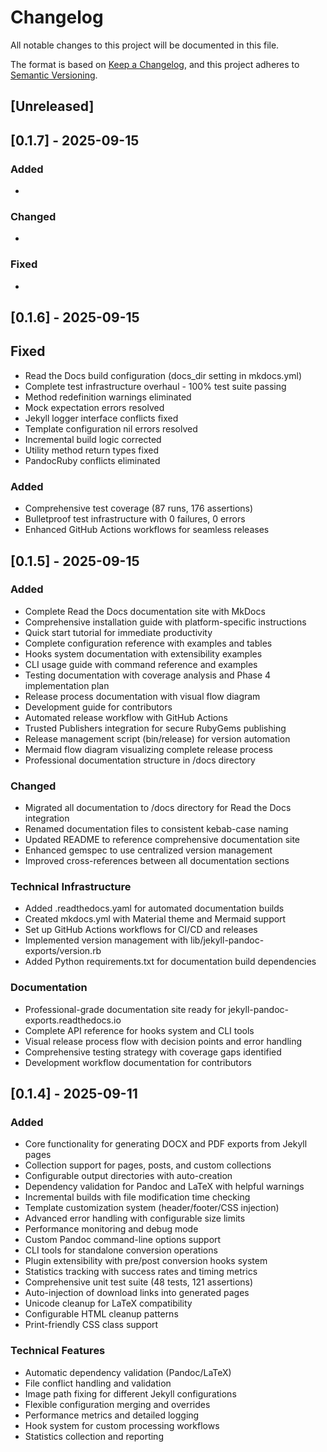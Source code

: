 # Changelog

All notable changes to this project will be documented in this file.

The format is based on [Keep a Changelog](https://keepachangelog.com/en/1.0.0/),
and this project adheres to [Semantic Versioning](https://semver.org/spec/v2.0.0.html).

## [Unreleased]

## [0.1.7] - 2025-09-15

### Added
- 

### Changed
- 

### Fixed
- 
## [0.1.6] - 2025-09-15

## Fixed
- Read the Docs build configuration (docs_dir setting in mkdocs.yml)
- Complete test infrastructure overhaul - 100% test suite passing
- Method redefinition warnings eliminated
- Mock expectation errors resolved
- Jekyll logger interface conflicts fixed
- Template configuration nil errors resolved
- Incremental build logic corrected
- Utility method return types fixed
- PandocRuby conflicts eliminated

### Added
- Comprehensive test coverage (87 runs, 176 assertions)
- Bulletproof test infrastructure with 0 failures, 0 errors
- Enhanced GitHub Actions workflows for seamless releases

## [0.1.5] - 2025-09-15

### Added
- Complete Read the Docs documentation site with MkDocs
- Comprehensive installation guide with platform-specific instructions
- Quick start tutorial for immediate productivity
- Complete configuration reference with examples and tables
- Hooks system documentation with extensibility examples
- CLI usage guide with command reference and examples
- Testing documentation with coverage analysis and Phase 4 implementation plan
- Release process documentation with visual flow diagram
- Development guide for contributors
- Automated release workflow with GitHub Actions
- Trusted Publishers integration for secure RubyGems publishing
- Release management script (bin/release) for version automation
- Mermaid flow diagram visualizing complete release process
- Professional documentation structure in /docs directory

### Changed
- Migrated all documentation to /docs directory for Read the Docs integration
- Renamed documentation files to consistent kebab-case naming
- Updated README to reference comprehensive documentation site
- Enhanced gemspec to use centralized version management
- Improved cross-references between all documentation sections

### Technical Infrastructure
- Added .readthedocs.yaml for automated documentation builds
- Created mkdocs.yml with Material theme and Mermaid support
- Set up GitHub Actions workflows for CI/CD and releases
- Implemented version management with lib/jekyll-pandoc-exports/version.rb
- Added Python requirements.txt for documentation build dependencies

### Documentation
- Professional-grade documentation site ready for jekyll-pandoc-exports.readthedocs.io
- Complete API reference for hooks system and CLI tools
- Visual release process flow with decision points and error handling
- Comprehensive testing strategy with coverage gaps identified
- Development workflow documentation for contributors

## [0.1.4] - 2025-09-11

### Added
- Core functionality for generating DOCX and PDF exports from Jekyll pages
- Collection support for pages, posts, and custom collections
- Configurable output directories with auto-creation
- Dependency validation for Pandoc and LaTeX with helpful warnings
- Incremental builds with file modification time checking
- Template customization system (header/footer/CSS injection)
- Advanced error handling with configurable size limits
- Performance monitoring and debug mode
- Custom Pandoc command-line options support
- CLI tools for standalone conversion operations
- Plugin extensibility with pre/post conversion hooks system
- Statistics tracking with success rates and timing metrics
- Comprehensive unit test suite (48 tests, 121 assertions)
- Auto-injection of download links into generated pages
- Unicode cleanup for LaTeX compatibility
- Configurable HTML cleanup patterns
- Print-friendly CSS class support

### Technical Features
- Automatic dependency validation (Pandoc/LaTeX)
- File conflict handling and validation
- Image path fixing for different Jekyll configurations
- Flexible configuration merging and overrides
- Performance metrics and detailed logging
- Hook system for custom processing workflows
- Statistics collection and reporting